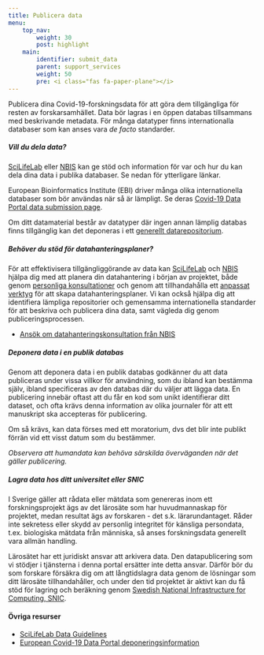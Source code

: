 ```yaml
---
title: Publicera data
menu:
    top_nav:
        weight: 30
        post: highlight
    main:
        identifier: submit_data
        parent: support_services
        weight: 50
        pre: <i class="fas fa-paper-plane"></i>
---
```

Publicera dina Covid-19-forskningsdata för att göra dem tillgängliga för resten av forskarsamhället. Data bör lagras i en öppen databas tillsammans med beskrivande metadata. För många datatyper finns internationalla databaser som kan anses vara _de facto_ standarder.

##### Vill du dela data?

[SciLifeLab](mailto:datacentre@scilifelab.se) eller [NBIS](mailto:support@nbis.se) kan ge stöd och information för var och hur du kan dela dina data i publika databaser. Se nedan för ytterligare länkar.

European Bioinformatics Institute (EBI) driver många olika internationella databaser som bör användas när så är lämpligt. Se deras [Covid-19 Data Portal data submission page](https://www.covid19dataportal.org/submit-data).

Om ditt datamaterial består av datatyper där ingen annan lämplig databas finns tillgänglig kan det deponeras i ett [generellt datarepositorium](../general_data_repository).

##### Behöver du stöd för datahanteringsplaner?

För att effektivisera tillgängliggörande av data kan [SciLifeLab](https://www.scilifelab.se) och [NBIS](http://www.nbis.se/) hjälpa dig med att planera din datahantering i början av projektet, både genom [personliga konsultationer](https://nbis.se/support/supportform/index.php?form=consultation) och genom att tillhandahålla ett [anpassat verktyg](https://dsw.scilifelab.se/) för att skapa datahanteringsplaner.
Vi kan också hjälpa dig att identifiera lämpliga repositorier och gemensamma internationella standarder för att beskriva och publicera dina data, samt vägleda dig genom publiceringsprocessen.

* [Ansök om datahanteringskonsultation från NBIS](https://nbis.se/support/supportform/index.php?form=consultation)

##### Deponera data i en publik databas

Genom att deponera data i en publik databas godkänner du att data publiceras under vissa villkor för användning, som du ibland kan bestämma själv, ibland specificeras av den databas där du väljer att lägga data. En publicering innebär oftast att du får en kod som unikt identifierar ditt dataset, och ofta krävs denna information av olika journaler för att ett manuskript ska accepteras för publicering.

Om så krävs, kan data förses med ett moratorium, dvs det blir inte publikt förrän vid ett visst datum som du bestämmer.

_Observera att humandata kan behöva särskilda överväganden när det gäller publicering._

##### Lagra data hos ditt universitet eller SNIC

I Sverige gäller att rådata eller mätdata som genereras inom ett forskningsprojekt ägs av det lärosäte som har huvudmannaskap för projektet, medan resultat ägs av forskaren - det s.k. lärarundantaget. Råder inte sekretess eller skydd av personlig integritet för känsliga persondata, t.ex. biologiska mätdata från människa, så anses forskningsdata generellt vara allmän handling.

Lärosätet har ett juridiskt ansvar att arkivera data. Den datapublicering som vi stödjer i tjänsterna i denna portal ersätter inte detta ansvar. Därför bör du som forskare försäkra dig om att långtidslagra data genom de lösningar som ditt lärosäte tillhandahåller, och under den tid projektet är aktivt kan du få stöd för lagring och beräkning genom [Swedish National Infrastructure for Computing, SNIC](https://snic.se).

#### Övriga resurser

* [SciLifeLab Data Guidelines](https://scilifelab-data-guidelines.readthedocs.io/en/latest/docs/index.html)
* [European Covid-19 Data Portal deponeringsinformation](https://www.covid19dataportal.org/submit-data)
